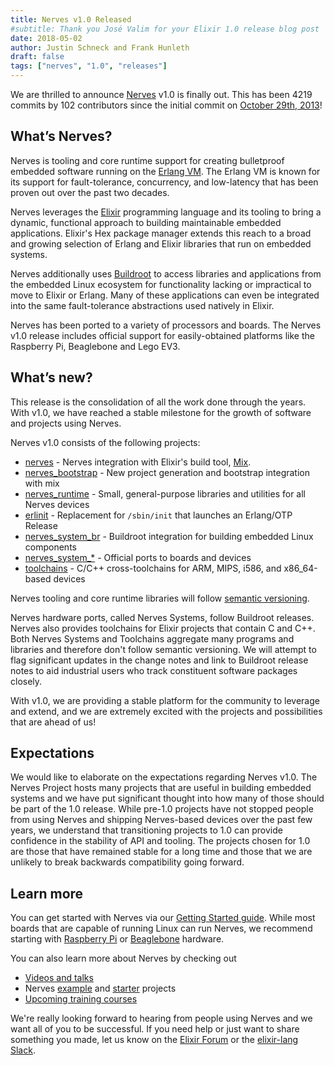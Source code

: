 ```yaml
---
title: Nerves v1.0 Released
#subtitle: Thank you José Valim for your Elixir 1.0 release blog post
date: 2018-05-02
author: Justin Schneck and Frank Hunleth
draft: false
tags: ["nerves", "1.0", "releases"]
---
```


We are thrilled to announce [Nerves][nerves] v1.0 is finally out. This has been
4219 commits by 102 contributors since the initial commit on [October 29th,
2013][first_commit]!

<!--more-->

## What’s Nerves?

Nerves is tooling and core runtime support for creating bulletproof embedded
software running on the [Erlang VM][erlang]. The Erlang VM is known for its
support for fault-tolerance, concurrency, and low-latency that has been proven
out over the past two decades.

Nerves leverages the [Elixir][elixir] programming language and its tooling to
bring a dynamic, functional approach to building maintainable embedded
applications. Elixir's Hex package manager extends this reach to a broad and
growing selection of Erlang and Elixir libraries that run on embedded systems.

Nerves additionally uses [Buildroot][buildroot] to access libraries and
applications from the embedded Linux ecosystem for functionality lacking or
impractical to move to Elixir or Erlang. Many of these applications can even be
integrated into the same fault-tolerance abstractions used natively in Elixir.

Nerves has been ported to a variety of processors and boards. The Nerves v1.0
release includes official support for easily-obtained platforms like the
Raspberry Pi, Beaglebone and Lego EV3.

## What’s new?

This release is the consolidation of all the work done through the years. With
v1.0, we have reached a stable milestone for the growth of software and projects
using Nerves.

Nerves v1.0 consists of the following projects:

* [nerves][nerves] - Nerves integration with Elixir's build tool, [Mix][mix].
* [nerves_bootstrap][nerves_bootstrap] - New project generation and bootstrap integration with mix
* [nerves_runtime][nerves_runtime] - Small, general-purpose libraries and utilities for all Nerves devices
* [erlinit][erlinit] - Replacement for `/sbin/init` that launches an Erlang/OTP Release
* [nerves_system_br][nerves_system_br] - Buildroot integration for building embedded Linux components
* [nerves\_system\_\*][nerves_system_rpi0] - Official ports to boards and devices
* [toolchains][toolchains] - C/C++ cross-toolchains for ARM, MIPS, i586, and x86_64-based devices

Nerves tooling and core runtime libraries will follow [semantic versioning][semantic_versioning].

Nerves hardware ports, called Nerves Systems, follow Buildroot releases. Nerves
also provides toolchains for Elixir projects that contain C and C++. Both Nerves
Systems and Toolchains aggregate many programs and libraries and therefore don't
follow semantic versioning. We will attempt to flag significant updates in the
change notes and link to Buildroot release notes to aid industrial users who
track constituent software packages closely.

With v1.0, we are providing a stable platform for the community to leverage and
extend, and we are extremely excited with the projects and possibilities that
are ahead of us!

## Expectations

We would like to elaborate on the expectations regarding Nerves v1.0. The Nerves
Project hosts many projects that are useful in building embedded systems and we
have put significant thought into how many of those should be part of the 1.0
release. While pre-1.0 projects have not stopped people from using Nerves and
shipping Nerves-based devices over the past few years, we understand that
transitioning projects to 1.0 can provide confidence in the stability of API and
tooling. The projects chosen for 1.0 are those that have remained stable for a
long time and those that we are unlikely to break backwards compatibility going
forward.

## Learn more

You can get started with Nerves via our [Getting Started guide][getting_started].
While most boards that are capable of running Linux can
run Nerves, we recommend starting with [Raspberry Pi][raspberry_pi]
or [Beaglebone][beaglebone] hardware.

You can also learn more about Nerves by checking out

* [Videos and talks][videos_and_talks]
* Nerves [example][examples] and [starter][nerves_init_gadget] projects
* [Upcoming training courses][training]

We're really looking forward to hearing from people using Nerves and we want all
of you to be successful. If you need help or just want to share something you
made, let us know on the [Elixir Forum][forum] or the [elixir-lang Slack][slack].

[forum]: http://elixirforum.com/
[slack]: https://elixir-slackin.herokuapp.com/
[raspberry_pi]: https://www.raspberrypi.org
[beaglebone]: https://beagleboard.org
[buildroot]: https://buildroot.org
[nerves]: https://hex.pm/packages/nerves
[nerves_bootstrap]: https://hex.pm/packages/nerves_bootstrap
[erlinit]: https://github.com/nerves-project/erlinit
[nerves_runtime]: https://hex.pm/packages/nerves_runtime
[nerves_system_rpi0]: https://hex.pm/packages/nerves_system_rpi0
[nerves_system_br]: https://hex.pm/packages/nerves_system_br
[toolchains]: https://github.com/nerves-project/toolchains
[elixir]: https://elixir-lang.org
[getting_started]: https://hexdocs.pm/nerves/getting-started.html
[videos_and_talks]: https://nerves-project.org/watch/
[examples]: https://github.com/nerves-project/nerves_examples
[training]: https://elixirconf.com/#training-schedule
[first_commit]: https://github.com/nerves-project/nerves_system_br/tree/dcd9a16edc39146a505c6e854579a03145c2d439
[nerves]: https://nerves-project.org
[nerves_init_gadget]: https://github.com/nerves-project/nerves_init_gadget
[semantic_versioning]: https://semver.org
[erlang]: http://www.erlang.org
[mix]: https://hexdocs.pm/mix/Mix.html
